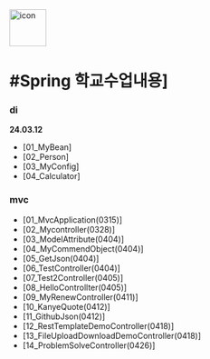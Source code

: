 <div style="display: flex; align-items: flex-start; align-self:center"><img src="https://techstack-generator.vercel.app/java-icon.svg" alt="icon" width="65" height="65" /></div> 

#Spring 학교수업내용]
===========
### di
<b>24.03.12</b>
- [01_MyBean]
- [02_Person]
- [03_MyConfig]
- [04_Calculator]

### mvc
- [01_MvcApplication(0315)]
- [02_Mycontroller(0328)]
- [03_ModelAttribute(0404)]
- [04_MyCommendObject(0404)]
- [05_GetJson(0404)]
- [06_TestController(0404)]
- [07_Test2Controller(0405)]
- [08_HelloControllter(0405)]
- [09_MyRenewController(0411)]
- [10_KanyeQuote(0412)]
- [11_GithubJson(0412)]
- [12_RestTemplateDemoController(0418)]
- [13_FileUploadDownloadDemoController(0418)]
- [14_ProblemSolveController(0426)]
